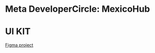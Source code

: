 # Meta DeveloperCircle: MexicoHub

# UI KIT

[Figma project](https://www.figma.com/file/P6ekOtgqlZdYradDGH00yH/UI-KIT---DevCHub-Mexico-City?node-id=0%3A1)
